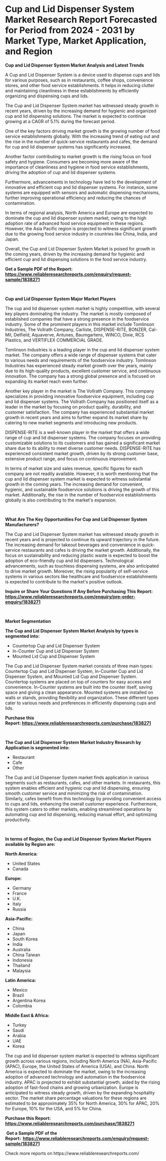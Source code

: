 <p><h1>Cup and Lid Dispenser System Market Research Report Forecasted for Period from 2024 -  2031 by Market Type, Market Application, and Region</h1></p><p><strong>Cup and Lid Dispenser System Market Analysis and Latest Trends</strong></p>
<p><p>A Cup and Lid Dispenser System is a device used to dispense cups and lids for various purposes, such as in restaurants, coffee shops, convenience stores, and other food service establishments. It helps in reducing clutter and maintaining cleanliness in these establishments by efficiently organizing and dispensing cups and lids.</p><p>The Cup and Lid Dispenser System market has witnessed steady growth in recent years, driven by the increasing demand for hygienic and organized cup and lid dispensing solutions. The market is expected to continue growing at a CAGR of 5.1% during the forecast period.</p><p>One of the key factors driving market growth is the growing number of food service establishments globally. With the increasing trend of eating out and the rise in the number of quick-service restaurants and cafes, the demand for cup and lid dispenser systems has significantly increased.</p><p>Another factor contributing to market growth is the rising focus on food safety and hygiene. Consumers are becoming more aware of the importance of cleanliness and hygiene in food service establishments, driving the adoption of cup and lid dispenser systems.</p><p>Furthermore, advancements in technology have led to the development of innovative and efficient cup and lid dispenser systems. For instance, some systems are equipped with sensors and automatic dispensing mechanisms, further improving operational efficiency and reducing the chances of contamination.</p><p>In terms of regional analysis, North America and Europe are expected to dominate the cup and lid dispenser system market, owing to the high adoption rate of advanced food service equipment in these regions. However, the Asia Pacific region is projected to witness significant growth due to the growing food service industry in countries like China, India, and Japan.</p><p>Overall, the Cup and Lid Dispenser System Market is poised for growth in the coming years, driven by the increasing demand for hygienic and efficient cup and lid dispensing solutions in the food service industry.</p></p>
<p><strong>Get a Sample PDF of the Report:&nbsp; <a href="https://www.reliableresearchreports.com/enquiry/request-sample/1838271">https://www.reliableresearchreports.com/enquiry/request-sample/1838271</a></strong></p>
<p>&nbsp;</p>
<p><strong>Cup and Lid Dispenser System Major Market Players</strong></p>
<p><p>The cup and lid dispenser system market is highly competitive, with several key players dominating the industry. The market is mostly composed of established companies that have a strong presence in the foodservice industry. Some of the prominent players in this market include Tomlinson Industries, The Vollrath Company, Carliste, DISPENSE-RITE, BONZER, Cal-Mil, Delfield, Aquaverve, Antunes, Baumgartens, WINCO, Dixie, RCS Plastics, and VERTIFLEX COMMERCIAL GRADE.</p><p>Tomlinson Industries is a leading player in the cup and lid dispenser system market. The company offers a wide range of dispenser systems that cater to various needs and requirements of the foodservice industry. Tomlinson Industries has experienced steady market growth over the years, mainly due to its high-quality products, excellent customer service, and continuous innovation. The company has a strong global presence and is focused on expanding its market reach even further.</p><p>Another key player in the market is The Vollrath Company. This company specializes in providing innovative foodservice equipment, including cup and lid dispenser systems. The Vollrath Company has positioned itself as a leader in the market by focusing on product quality, durability, and customer satisfaction. The company has experienced substantial market growth in recent years and aims to further expand its market share by catering to new market segments and introducing new products.</p><p>DISPENSE-RITE is a well-known player in the market that offers a wide range of cup and lid dispenser systems. The company focuses on providing customizable solutions to its customers and has gained a significant market share due to its ability to meet diverse customer needs. DISPENSE-RITE has experienced consistent market growth, driven by its strong customer base, extensive product range, and focus on continuous improvement.</p><p>In terms of market size and sales revenue, specific figures for each company are not readily available. However, it is worth mentioning that the cup and lid dispenser system market is expected to witness substantial growth in the coming years. The increasing demand for convenient, hygienic, and sustainable foodservice solutions is driving the growth of this market. Additionally, the rise in the number of foodservice establishments globally is also contributing to the market's expansion.</p></p>
<p>&nbsp;</p>
<p><strong>What Are The Key Opportunities For Cup and Lid Dispenser System Manufacturers?</strong></p>
<p><p>The Cup and Lid Dispenser System market has witnessed steady growth in recent years and is projected to continue its upward trajectory in the future. The increasing demand for takeout beverages and convenience in quick-service restaurants and cafes is driving the market growth. Additionally, the focus on sustainability and reducing plastic waste is expected to boost the adoption of eco-friendly cup and lid dispensers. Technological advancements, such as touchless dispensing systems, are also anticipated to drive market growth. Moreover, the rising popularity of self-service systems in various sectors like healthcare and foodservice establishments is expected to contribute to the market's positive outlook.</p></p>
<p><strong>Inquire or Share Your Questions If Any Before Purchasing This Report: <a href="https://www.reliableresearchreports.com/enquiry/pre-order-enquiry/1838271">https://www.reliableresearchreports.com/enquiry/pre-order-enquiry/1838271</a></strong></p>
<p>&nbsp;</p>
<p><strong>Market Segmentation</strong></p>
<p><strong>The Cup and Lid Dispenser System Market Analysis by types is segmented into:</strong></p>
<p><ul><li>Countertop Cup and Lid Dispenser System</li><li>In-Counter Cup and Lid Dispenser System</li><li>Mounted Lid Cup and Dispenser System</li></ul></p>
<p><p>The Cup and Lid Dispenser System market consists of three main types: Countertop Cup and Lid Dispenser System, In-Counter Cup and Lid Dispenser System, and Mounted Lid Cup and Dispenser System. Countertop systems are placed on top of counters for easy access and convenience. In-Counter systems are built into the counter itself, saving space and giving a clean appearance. Mounted systems are installed on walls or stands, providing flexibility and organization. These different types cater to various needs and preferences in efficiently dispensing cups and lids.</p></p>
<p><strong>Purchase this Report:&nbsp;<a href="https://www.reliableresearchreports.com/purchase/1838271">https://www.reliableresearchreports.com/purchase/1838271</a></strong></p>
<p>&nbsp;</p>
<p><strong>The Cup and Lid Dispenser System Market Industry Research by Application is segmented into:</strong></p>
<p><ul><li>Restaurant</li><li>Cafe</li><li>Other</li></ul></p>
<p><p>The Cup and Lid Dispenser System market finds application in various segments such as restaurants, cafes, and other markets. In restaurants, this system enables efficient and hygienic cup and lid dispensing, ensuring smooth customer service and minimizing the risk of contamination. Similarly, cafes benefit from this technology by providing convenient access to cups and lids, enhancing the overall customer experience. Furthermore, this system caters to other markets, enabling streamlined operations by automating cup and lid dispensing, reducing manual effort, and optimizing productivity.</p></p>
<p>&nbsp;</p>
<p><strong>In terms of Region, the Cup and Lid Dispenser System Market Players available by Region are:</strong></p>
<p>
    <p> <strong> North America: </strong>
        <ul>
            <li>United States</li>
            <li>Canada</li>
        </ul>
        </p> 
    <p> <strong> Europe: </strong>
        <ul>
            <li>Germany</li>
            <li>France</li>
            <li>U.K.</li>
            <li>Italy</li>
            <li>Russia</li>
        </ul>
        </p> 
    <p> <strong> Asia-Pacific: </strong>
        <ul>
            <li>China</li>
            <li>Japan</li>
            <li>South Korea</li>
            <li>India</li>
            <li>Australia</li>
            <li>China Taiwan</li>
            <li>Indonesia</li>
            <li>Thailand</li>
            <li>Malaysia</li>
        </ul>
        </p> 
    <p> <strong> Latin America: </strong>
        <ul>
            <li>Mexico</li>
            <li>Brazil</li>
            <li>Argentina Korea</li>
            <li>Colombia</li>
        </ul>
        </p> 
    <p> <strong> Middle East & Africa: </strong>
        <ul>
            <li>Turkey</li>
            <li>Saudi</li>
            <li>Arabia</li>
            <li>UAE</li>
            <li>Korea</li>
        </ul>
    </p>
    </p>
<p><p>The cup and lid dispenser system market is expected to witness significant growth across various regions, including North America (NA), Asia-Pacific (APAC), Europe, the United States of America (USA), and China. North America is expected to dominate the market, owing to the increasing adoption of advanced technology and automation in the foodservice industry. APAC is projected to exhibit substantial growth, aided by the rising adoption of fast-food chains and growing urbanization. Europe is anticipated to witness steady growth, driven by the expanding hospitality sector. The market share percentage valuations for these regions are estimated to be approximately 35% for North America, 30% for APAC, 20% for Europe, 10% for the USA, and 5% for China.</p></p>
<p><strong>Purchase this Report: <a href="https://www.reliableresearchreports.com/purchase/1838271">https://www.reliableresearchreports.com/purchase/1838271</a></strong></p>
<p>&nbsp;<strong>Get a Sample PDF of the Report:&nbsp;&nbsp;<a href="https://www.reliableresearchreports.com/enquiry/request-sample/1838271">https://www.reliableresearchreports.com/enquiry/request-sample/1838271</a></strong></p>
<p><strong></strong></p>
<p>Check more reports on https://www.reliableresearchreports.com/</p>